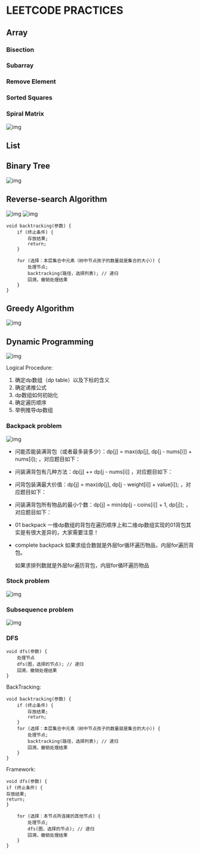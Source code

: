 # LEETCODE PRACTICES


## Array

### Bisection

### Subarray

### Remove Element

### Sorted Squares

### Spiral Matrix

![img](https://code-thinking-1253855093.file.myqcloud.com/pics/20220922102236.png)

## List

## Binary Tree

![img](https://camo.githubusercontent.com/3fd14087ae6ed14819b3ee6443ed5125161da981dbb8f2b48c10887cd9a5cfb7/68747470733a2f2f696d672d626c6f672e6373646e696d672e636e2f32303231303231393139303830393435312e706e67)

## Reverse-search Algorithm

![img](https://camo.githubusercontent.com/1531017a62378c14e8731434dbd48ad05a8336606ea72927416ee87191e2bd0e/68747470733a2f2f696d672d626c6f672e6373646e696d672e636e2f32303231303231393139323035303636362e706e67)
![img](https://code-thinking-1253855093.file.myqcloud.com/pics/20210130173631174.png)
```
void backtracking(参数) {
    if (终止条件) {
        存放结果;
        return;
    }

    for (选择：本层集合中元素（树中节点孩子的数量就是集合的大小）) {
        处理节点;
        backtracking(路径，选择列表); // 递归
        回溯，撤销处理结果
    }
}

```
## Greedy Algorithm

![img](https://camo.githubusercontent.com/a77a640405ca924ee1a18028fef3c05c21c15df33f1d91852a3f9f64d37b7366/68747470733a2f2f636f64652d7468696e6b696e672d313235333835353039332e66696c652e6d7971636c6f75642e636f6d2f706963732f32303231303931373130343331352e706e67)

## Dynamic Programming

![img](https://camo.githubusercontent.com/173c771640343e8fd7c0429d56f7fbd1d02bfef90c0bd1d409df945fe668ff79/68747470733a2f2f636f64652d7468696e6b696e672e63646e2e626365626f732e636f6d2f706963732fe58aa8e68081e8a784e588922de680bbe7bb93e5a4a7e7bab2312e6a7067)

Logical Procedure:

1. 确定dp数组（dp table）以及下标的含义
2. 确定递推公式
3. dp数组如何初始化
4. 确定遍历顺序
5. 举例推导dp数组

### Backpack problem

![img](https://camo.githubusercontent.com/a671fd4e891752c2b447ec882cd8bf075e1f603122964fde0797c22cc80da5bf/68747470733a2f2f636f64652d7468696e6b696e672e63646e2e626365626f732e636f6d2f706963732fe58aa8e68081e8a784e588922de8838ce58c85e997aee9a298e680bbe7bb932e706e67)

- 问能否能装满背包（或者最多装多少）：dp[j] = max(dp[j], dp[j - nums[i]] + nums[i]); ，对应题目如下：

- 问装满背包有几种方法：dp[j] += dp[j - nums[i]] ，对应题目如下：

- 问背包装满最大价值：dp[j] = max(dp[j], dp[j - weight[i]] + value[i]); ，对应题目如下：

- 问装满背包所有物品的最小个数：dp[j] = min(dp[j - coins[i]] + 1, dp[j]); ，对应题目如下：

- 01 backpack
  一维dp数组的背包在遍历顺序上和二维dp数组实现的01背包其实是有很大差异的，大家需要注意！

- complete backpack
  如果求组合数就是外层for循环遍历物品，内层for遍历背包。

  如果求排列数就是外层for遍历背包，内层for循环遍历物品

### Stock problem

![img](https://camo.githubusercontent.com/006c670b6d92f56c90ef5de18883717ceff43526f28e40c82a77e017b1f30cee/68747470733a2f2f636f64652d7468696e6b696e672e63646e2e626365626f732e636f6d2f706963732fe882a1e7a5a8e997aee9a298e680bbe7bb932e6a7067)

### Subsequence problem

![img](https://camo.githubusercontent.com/8766139b53670fa351812ce4d6208914c614e5417026e15dff36802f59dbc86e/68747470733a2f2f636f64652d7468696e6b696e672e63646e2e626365626f732e636f6d2f706963732fe58aa8e68081e8a784e588922de5ad90e5ba8fe58897e997aee9a298e680bbe7bb932e6a7067)

### DFS

```
void dfs(参数) {
    处理节点
    dfs(图，选择的节点); // 递归
    回溯，撤销处理结果
}
```
BackTracking: 

```
void backtracking(参数) {
    if (终止条件) {
        存放结果;
        return;
    }
    for (选择：本层集合中元素（树中节点孩子的数量就是集合的大小）) {
        处理节点;
        backtracking(路径，选择列表); // 递归
        回溯，撤销处理结果
    }
}

```
Framework:

```
void dfs(参数) {
if (终止条件) {
存放结果;
return;
}

    for (选择：本节点所连接的其他节点) {
        处理节点;
        dfs(图，选择的节点); // 递归
        回溯，撤销处理结果
    }
}
```